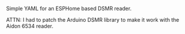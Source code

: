 Simple YAML for an ESPHome based DSMR reader.

ATTN: I had to patch the Arduino DSMR library to make it work with the Aidon 6534 reader.

